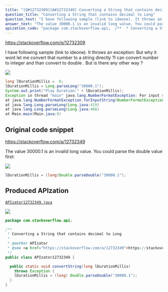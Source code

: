 ```yaml
---
title: "[Q#12732309][A#12732349] Converting a String that contains decimal to Long"
question_title: "Converting a String that contains decimal to Long"
question_text: "I have following sample (link to ideone). It throws an exception: But why it wont let me convert that number to a string directly ?I can convert number to integer and than convert to double . But is there any other way ?"
answer_text: "The value 30000.1 is an invalid long value. You could parse the double value first:"
apization_code: "package com.stackoverflow.api;  /**  * Converting a String that contains decimal to Long  *  * @author APIzator  * @see <a href=\"https://stackoverflow.com/a/12732349\">https://stackoverflow.com/a/12732349</a>  */ public class APIzator12732349 {    public static void convertString(long lDurationMillis)     throws Exception {     lDurationMillis = (long) Double.parseDouble(\"30000.1\");   } }"
---
```


https://stackoverflow.com/q/12732309

I have following sample (link to ideone).
It throws an exception:
But why it wont let me convert that number to a string directly ?I can convert number to integer and than convert to double . But is there any other way ?


<div class="code-logo"><img src="/stackoverflow.png" /></div>

```java
long lDurationMillis =  0;
lDurationMillis = Long.parseLong("30000.1");
System.out.print("Play Duration:" + lDurationMillis);
Exception in thread "main" java.lang.NumberFormatException: For input string: "30000.1"
at java.lang.NumberFormatException.forInputString(NumberFormatException.java:48)
at java.lang.Long.parseLong(Long.java:419)
at java.lang.Long.parseLong(Long.java:468)
at Main.main(Main.java:9)
```


## Original code snippet

https://stackoverflow.com/a/12732349

The value 30000.1 is an invalid long value. You could parse the double value first:

<div class="code-logo"><img src="/stackoverflow.png" /></div>

```java
lDurationMillis = (long)Double.parseDouble("30000.1");
```

## Produced APIzation

[`APIzator12732349.java`](https://github.com/pasqualesalza/apization-temp-data/raw/master/search/APIzator12732349.java)

<div class="code-logo"><img src="/apizator.png" /></div>

```java
package com.stackoverflow.api;

/**
 * Converting a String that contains decimal to Long
 *
 * @author APIzator
 * @see <a href="https://stackoverflow.com/a/12732349">https://stackoverflow.com/a/12732349</a>
 */
public class APIzator12732349 {

  public static void convertString(long lDurationMillis)
    throws Exception {
    lDurationMillis = (long) Double.parseDouble("30000.1");
  }
}

```